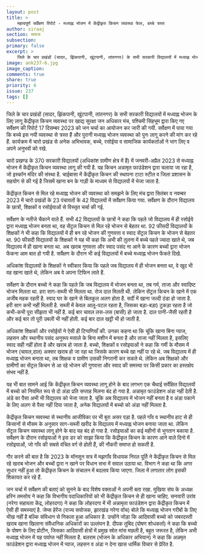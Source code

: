```yaml
---
layout: post
title: >
    महत्वपूर्ण सर्वेंक्षण रिपोर्ट - मध्याह्न भोजन में केंद्रीकृत किचन व्यवस्था फेल, बच्चे त्रस्त 
author: siraaj
section: समाज
subsection:
primary: false
excerpt: >
    जिले के चार प्रखंडों (सादर, झिंकपानी, खुंटपानी, तांतनगर) के सभी सरकारी विद्यालयों में मध्याह्न भोजन के लिए लागू केंद्रीकृत किचन व्यवस्था पर खाद्य सुरक्षा जन अधिकार मंच, पश्चिमी सिंहभूम द्वारा किए गए सर्वेक्षण की रिपोर्ट 17 दिसम्बर 2023 को जन चर्चा का आयोजन कर जारी की गयी.
image: ank237-6.jpg
image_caption: 
comments: true
share: true
priority: 6
issue: 237
tags: []
---
```


जिले के चार प्रखंडों (सादर, झिंकपानी, खुंटपानी, तांतनगर) के सभी सरकारी विद्यालयों में मध्याह्न भोजन के लिए लागू केंद्रीकृत किचन व्यवस्था पर खाद्य सुरक्षा जन अधिकार मंच, पश्चिमी सिंहभूम द्वारा किए गए सर्वेक्षण की रिपोर्ट 17 दिसम्बर 2023 को जन चर्चा का आयोजन कर जारी की गयी. सर्वेक्षण में पाया गया कि बच्चे इस नयी व्यवस्था से त्रस्त हैं और पुरानी मध्याह्न भोजन व्यवस्था को पुनः लागू करने की मांग कर रहे हैं. कार्यक्रम में चारो प्रखंड से अनेक अभिभावक, बच्चे, रसोईया व सामाजिक कार्यकर्ताओं ने भाग लिए व अपने अनुभवों को रखे.

चारो प्रखण्ड के 370 सरकारी विद्यालयों (अधिकांश ग्रामीण क्षेत्र में हैं) में जनवरी-अप्रैल 2023 से मध्याह्न भोजन में केंद्रीकृत किचन व्यवस्था लागू की गयी है. यह किचन अन्नामृत फाउंडेशन द्वारा चलाया जा रहा है, जो इस्कॉन मंदिर की संस्था है. चाईबासा में केंद्रीकृत किचन की स्थापना टाटा स्टील व जिला प्रशासन के सहयोग से की गई है जिसमें खाना बन के गाड़ी के माध्यम से विद्यालयों में भेजा जाता है.

केंद्रीकृत किचन से मिल रहे मध्याह्न भोजन की व्यवस्था को समझने के लिए मंच द्वारा सितंबर  व नवम्बर 2023 में चारो प्रखंडों के 23 पंचायतों के 42 विद्यालयों में सर्वेक्षण किया गया. सर्वेक्षण के दौरान विद्यालय के छात्रों, शिक्षकों व रसोईयाओं से विस्तृत चर्चा की गई.

सर्वेक्षण के नतीजे चैकाने वाले हैं. सभी 42 विद्यालयों के छात्रों ने कहा कि पहले जो विद्यालय में ही रसोईये द्वारा मध्याह्न भोजन बनता था, वह सेंट्रल किचन से मिल रहे भोजन से बेहतर था. 92 फीसदी विद्यालयों के शिक्षकों ने भी कहा कि विद्यालयों में ही बन रहे भोजन की गुणवत्ता व स्वाद सेंट्रल किचन के भोजन से बेहतर था. 90 फीसदी विद्यालयों के शिक्षकों ने यह भी कहा कि अभी की तुलना में बच्चे पहले ज्यादा खाते थे, जब विद्यालय में ही खाना बनता था. अब खराब गुणवत्ता और स्वाद पसंद ना आने के कारण बच्चों द्वारा भोजन फेंकना आम बात हो गयी है. सर्वेक्षण के दौरान भी कई विद्यालयों में बच्चे मध्याह्न भोजन फेंकते दिखे.

अधिकांश विद्यालयों के शिक्षकों ने स्वीकार किया कि पहले जब विद्यालय में ही भोजन बनता था, वे खुद भी वह खाना खाते थे, लेकिन अब वे अपना टिफिन लाते हैं.

सर्वेक्षण के दौरान बच्चो ने कहा कि पहले कि जब विद्यालय में भोजन बनता था, तब गर्म, ताजा और स्वादिष्ट भोजन मिलता था. हरा साग-सब्जी भी मिलता था. रोज दाल मिलती थी. लेकिन सेंट्रल किचन के खाने में एक अजीब महक रहती है. स्वाद घर के खाने से बिलकुल अलग होता है. सर्दी में खाना जल्दी ठंडा हो जाता है. हरी साग कभी नहीं मिलती है. सब्जी में केवल आलू-पटल रहता है, जिसका बड़ा-बड़ा) टुकड़ा रहता है जो कभी-कभी पूरा सीझता भी नहीं है. कई बार चावल लस-लस (बासी) हो जाता है. दाल पानी-जैसी  रहती है और कई बार तो पूरी उबली भी नहीं होती. कई बार दाल खट्टी भी हो जाती है.

अधिकांश शिक्षकों और रसोईयों ने ऐसी ही टिप्पणियाँ की. उनका कहना था कि चूंकि खाना बिना प्याज, लहसन और स्थानीय पसंद अनुरूप मसाले के बिना मशीन में बनता है और ताजा नहीं मिलता है, इसलिए स्वाद सही नहीं होता है और खराब हो जाता है. बच्चो, शिक्षकों व रसोइयाओं ने कहा कि गर्मी के मौसम में भोजन (चावल,दाल) अक्सर खराब हो जा रहा था जिसके कारण बच्चे खा नहीं पा रहे थे. जब विद्यालय में ही मध्याह्न भोजन बनाता था, तब शिक्षक व ग्रामीण उसकी निगरानी कर सकते थे. लेकिन अब शिक्षको और ग्रामीणों का सेंट्रल किचन से आ रहे भोजन की गुणवत्ता और स्वाद की समस्या पर किसी प्रकार का हस्तक्षेप संभव नहीं है.

यह भी बात सामने आई कि केंद्रीकृत किचन व्यवस्था लागू होने के बाद लगभग एक चैथाई सर्वेक्षित विद्यालयों में बच्चो को नियमित रूप से दो अंडा प्रति सप्ताह मिलना बंद हो गया है. अन्नामृत फाउंडेशन अंडा नहीं देती है. अंडे का पैसा अभी भी विद्यालय को भेजा जाता है. चूंकि अब विद्यालय में भोजन नहीं बनता है व अंडा पकाने के लिए अलग से पैसा नहीं दिया जाता है, अनेक विद्यालयों में बच्चो को अंडा नहीं मिलता है.

केंद्रीकृत किचन व्यवस्था से स्थानीय आजीविका पर भी बुरा असर पड़ा है. पहले गाँव व स्थानीय हाट से ही किसानों से मौसम के अनुसार साग-सब्जी खरीद के विद्यालय में मध्याह्न भोजन बनाया जाता था. लेकिन सेंट्रल किचन व्यवस्था लागू होने के बाद यह बंद हो गया है. रसोइयाओं का कई महीनों से भुगतान बकाया है. सर्वेक्षण के दौरान रसोइयाओं ने इस डर को साझा किया कि केंद्रीकृत किचन के कारण आने वाले दिनो में रसोइयाओं, जो गाँव की सबसे वंचित वर्ग से होती हैं, की नौकरी समाप्त हो सकती है.

गौर करने की बात है कि 2023 के मॉनसून सत्र में मझगाँव विधायक निरल पूर्ति ने केंद्रीकृत किचन से मिल रहे खराब भोजन और बच्चों द्वारा न खाने पर विधान सभा में सवाल उठाया था. विभाग ने कहा था कि अगर सुधार नहीं हुआ तो केंद्रीकृत किचन के संचालन में बदलाव किया जाएगा. जिला में लगातार लोग इसकी शिकायत कर रहे हैं.

जन चर्चा में सर्वेक्षण की बताएं को सुनने के बाद विशेष वक्ताओं ने अपनी बता रखा. मुखिया संघ के अध्यक्ष हरिन तमसोय ने कहा कि विभागीय पदाधिकारियों को भी केंद्रीकृत किचन से ही खाना चाहिए. सनयारी उरांव (नरेगा सहायता केंद्र, लोहरदगा) ने कहा कि लोहरदगा में भी अन्नामृता फाउंडेशन द्वारा केंद्रीकृत किचन में ऐसी ही समस्याएं है. जेम्स हेरेंज (राज्य सयोजक, झारखंड नरेगा वॉच) बोले कि मध्याह्न भोजन गरीबों के लिए भीख नहीं है बल्कि संविधान से निकला हुआ अधिकार है. उन्होंने जोड़ा कि आदिवासी बच्चो को जबरदस्ती खराब खाना खिलाना संवैधानिक अधिकारों का उल्लंघन है.  दीपक तुबिद (पोषण शोधकर्ता) ने कहा कि बच्चो के पोषण के लिए प्रोटीन, जिसका आदिवासी क्षेत्रों में प्रमुख स्रोत मांस मछली है, बहुत जरूरत है, लेकिन अभी मध्याह्न भोजन में यह पर्याप्त नहीं मिलता है. बलराम (भोजन के अधिकार अभियान) ने कहा कि अन्नमृत फाउंडेशन द्वारा मध्याह्न भोजन में प्याज, लहसन व अंडा न देना खास धार्मिक विचार से प्रेरित है. 